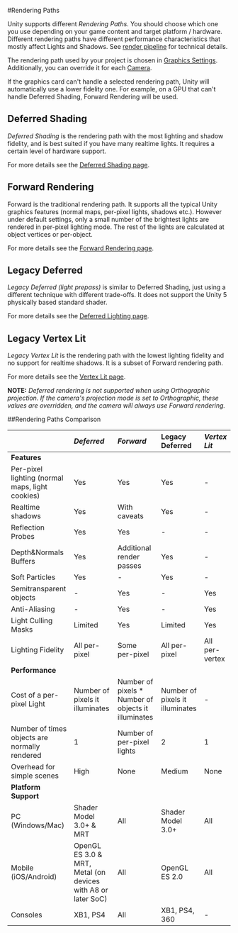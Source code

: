 #Rendering Paths

Unity supports different *Rendering Paths*. You should choose which one you use depending on your game content and target platform / hardware. Different rendering paths have different performance characteristics that mostly affect Lights and Shadows. See [render pipeline](SL-RenderPipeline) for technical details.

The rendering path used by your project is chosen in [Graphics Settings](class-GraphicsSettings). Additionally, you can override it for each [Camera](class-Camera).

If the graphics card can't handle a selected rendering path, Unity will automatically use a lower fidelity one. For example, on a GPU that can't handle Deferred Shading, Forward Rendering will be used.


## Deferred Shading

*Deferred Shading* is the rendering path with the most lighting and shadow fidelity, and is best suited if you have many realtime lights. It requires a certain level of hardware support.

For more details see the [Deferred Shading page](RenderTech-DeferredShading).


## Forward Rendering

Forward is the traditional rendering path. It supports all the typical Unity graphics features (normal maps, per-pixel lights, shadows etc.). However under default settings, only a small number of the brightest lights are rendered in per-pixel lighting mode. The rest of the lights are calculated at object vertices or per-object.

For more details see the [Forward Rendering page](RenderTech-ForwardRendering).


## Legacy Deferred

*Legacy Deferred (light prepass)* is similar to Deferred Shading, just using a different technique with different trade-offs. It does not support the Unity 5 physically based standard shader.

For more details see the [Deferred Lighting page](RenderTech-DeferredLighting).


## Legacy Vertex Lit

*Legacy Vertex Lit* is the rendering path with the lowest lighting fidelity and no support for realtime shadows. It is a subset of Forward rendering path.

For more details see the [Vertex Lit page](RenderTech-VertexLit).

**NOTE:** *Deferred rendering is not supported when using Orthographic projection. If the camera's projection mode is set to Orthographic, these values are overridden, and the camera will always use Forward rendering.*

##Rendering Paths Comparison


| |**_Deferred_** |**_Forward_** |**Legacy Deferred** | **_Vertex Lit_** |
|:---                                            |:--- |:--- |:--- |:--- |
|**Features**                                    |     |     |     |     |
|Per-pixel lighting (normal maps, light cookies) | Yes | Yes | Yes | -   |
|Realtime shadows                                | Yes | With caveats | Yes | - |
|Reflection Probes                               | Yes | Yes | -   | -   |
|Depth&Normals Buffers                           | Yes | Additional render passes | Yes | - |
|Soft Particles                                  | Yes | -   | Yes | -   |
|Semitransparent objects                         | -   | Yes | -   | Yes |
|Anti-Aliasing                                   | -   | Yes | -   | Yes |
|Light Culling Masks                             | Limited | Yes | Limited | Yes |
|Lighting Fidelity                               | All per-pixel | Some per-pixel | All per-pixel | All per-vertex |
|**Performance**                                 |     |     |     |     |
|Cost of a per-pixel Light                       | Number of pixels it illuminates | Number of pixels * Number of objects it illuminates | Number of pixels it illuminates | - |
|Number of times objects are normally rendered   | 1                       | Number of per-pixel lights | 2 | 1 |
|Overhead for simple scenes                      | High                    | None | Medium             | None |
|**Platform Support**                            |                         |      |                    |      |
|PC (Windows/Mac)                                | Shader Model 3.0+ & MRT | All  | Shader Model 3.0+  | All  |
|Mobile (iOS/Android)                            | OpenGL ES 3.0 & MRT, Metal (on devices with A8 or later SoC)     | All  | OpenGL ES 2.0      | All  |
|Consoles                                        | XB1, PS4                | All  | XB1, PS4, 360 | -    |
